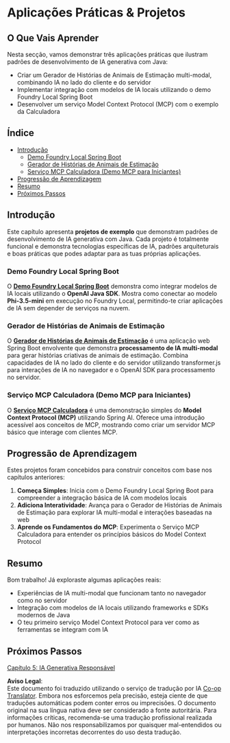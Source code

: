 <!--
CO_OP_TRANSLATOR_METADATA:
{
  "original_hash": "14c0a61ecc1cd2012a9c129236dfdf71",
  "translation_date": "2025-07-29T15:11:32+00:00",
  "source_file": "04-PracticalSamples/README.md",
  "language_code": "pt"
}
-->
# Aplicações Práticas & Projetos

## O Que Vais Aprender
Nesta secção, vamos demonstrar três aplicações práticas que ilustram padrões de desenvolvimento de IA generativa com Java:
- Criar um Gerador de Histórias de Animais de Estimação multi-modal, combinando IA no lado do cliente e do servidor
- Implementar integração com modelos de IA locais utilizando o demo Foundry Local Spring Boot
- Desenvolver um serviço Model Context Protocol (MCP) com o exemplo da Calculadora

## Índice

- [Introdução](../../../04-PracticalSamples)
  - [Demo Foundry Local Spring Boot](../../../04-PracticalSamples)
  - [Gerador de Histórias de Animais de Estimação](../../../04-PracticalSamples)
  - [Serviço MCP Calculadora (Demo MCP para Iniciantes)](../../../04-PracticalSamples)
- [Progressão de Aprendizagem](../../../04-PracticalSamples)
- [Resumo](../../../04-PracticalSamples)
- [Próximos Passos](../../../04-PracticalSamples)

## Introdução

Este capítulo apresenta **projetos de exemplo** que demonstram padrões de desenvolvimento de IA generativa com Java. Cada projeto é totalmente funcional e demonstra tecnologias específicas de IA, padrões arquiteturais e boas práticas que podes adaptar para as tuas próprias aplicações.

### Demo Foundry Local Spring Boot

O **[Demo Foundry Local Spring Boot](foundrylocal/README.md)** demonstra como integrar modelos de IA locais utilizando o **OpenAI Java SDK**. Mostra como conectar ao modelo **Phi-3.5-mini** em execução no Foundry Local, permitindo-te criar aplicações de IA sem depender de serviços na nuvem.

### Gerador de Histórias de Animais de Estimação

O **[Gerador de Histórias de Animais de Estimação](petstory/README.md)** é uma aplicação web Spring Boot envolvente que demonstra **processamento de IA multi-modal** para gerar histórias criativas de animais de estimação. Combina capacidades de IA no lado do cliente e do servidor utilizando transformer.js para interações de IA no navegador e o OpenAI SDK para processamento no servidor.

### Serviço MCP Calculadora (Demo MCP para Iniciantes)

O **[Serviço MCP Calculadora](calculator/README.md)** é uma demonstração simples do **Model Context Protocol (MCP)** utilizando Spring AI. Oferece uma introdução acessível aos conceitos de MCP, mostrando como criar um servidor MCP básico que interage com clientes MCP.

## Progressão de Aprendizagem

Estes projetos foram concebidos para construir conceitos com base nos capítulos anteriores:

1. **Começa Simples**: Inicia com o Demo Foundry Local Spring Boot para compreender a integração básica de IA com modelos locais
2. **Adiciona Interatividade**: Avança para o Gerador de Histórias de Animais de Estimação para explorar IA multi-modal e interações baseadas na web
3. **Aprende os Fundamentos do MCP**: Experimenta o Serviço MCP Calculadora para entender os princípios básicos do Model Context Protocol

## Resumo

Bom trabalho! Já exploraste algumas aplicações reais:

- Experiências de IA multi-modal que funcionam tanto no navegador como no servidor
- Integração com modelos de IA locais utilizando frameworks e SDKs modernos de Java
- O teu primeiro serviço Model Context Protocol para ver como as ferramentas se integram com IA

## Próximos Passos

[Capítulo 5: IA Generativa Responsável](../05-ResponsibleGenAI/README.md)

**Aviso Legal**:  
Este documento foi traduzido utilizando o serviço de tradução por IA [Co-op Translator](https://github.com/Azure/co-op-translator). Embora nos esforcemos pela precisão, esteja ciente de que traduções automáticas podem conter erros ou imprecisões. O documento original na sua língua nativa deve ser considerado a fonte autoritária. Para informações críticas, recomenda-se uma tradução profissional realizada por humanos. Não nos responsabilizamos por quaisquer mal-entendidos ou interpretações incorretas decorrentes do uso desta tradução.
